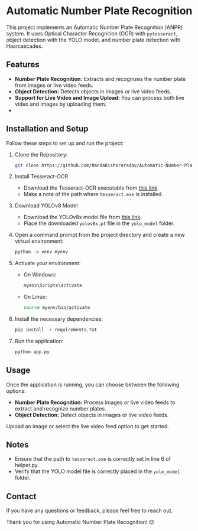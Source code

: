 # Automatic Number Plate Recognition

This project implements an Automatic Number Plate Recognition (ANPR) system. It uses Optical Character Recognition (OCR) with `pytesseract`, object detection with the YOLO model, and number plate detection with Haarcascades.

## Features

- **Number Plate Recognition:** Extracts and recognizes the number plate from images or live video feeds.
- **Object Detection:** Detects objects in images or live video feeds.
- **Support for Live Video and Image Upload:** You can process both live video and images by uploading them.
- 

## Installation and Setup

Follow these steps to set up and run the project:

1. Clone the Repository:

   ```bash
   git clone https://github.com/NandaKishoreYadav/Automatic-Number-Plate-Recognition.git
   ```
   
2. Install Tesseract-OCR

   -  Download the Tesseract-OCR executable from [this link](https://github.com/UB-Mannheim/tesseract/wiki).
   -  Make a note of the path where `tesseract.exe` is installed.

3. Download YOLOv8 Model

   -  Download the YOLOv8x model file from [this link](https://github.com/ultralytics/assets/releases/download/v8.1.0/yolov8x.pt).
   -  Place the downloaded `yolov8x.pt` file in the `yolo_model` folder.

4. Open a command prompt from the project directory and create a new virtual environment:
    ```sh
    python -m venv myenv
    ```
5. Activate your environment:
    - On Windows:
        ```sh
        myenv\Scripts\activate
        ```
    - On Linux:
        ```sh
        source myenv/bin/activate
        ```
6. Install the necessary dependencies:
    ```sh
    pip install -r requirements.txt
    ```
7. Run the application:
    ```sh
    python app.py
    ```
## Usage

Once the application is running, you can choose between the following options:

- **Number Plate Recognition:** Process images or live video feeds to extract and recognize number plates.
- **Object Detection:** Detect objects in images or live video feeds.

Upload an image or select the live video feed option to get started.

## Notes

- Ensure that the path to `tesseract.exe` is correctly set in line 6 of helper.py.
- Verify that the YOLO model file is correctly placed in the `yolo_model` folder.

## Contact

If you have any questions or feedback, please feel free to reach out.

Thank you for using Automatic Number Plate Recognition! 😊
